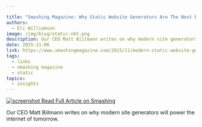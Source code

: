 ```yaml
---

title: "Smashing Magazine: Why Static Website Generators Are The Next Big Thing"
authors:
  - Eli Williamson
image: /img/blog/static-nbt.png
description: Our CEO Matt Biilmann writes on why modern site generators will power the internet of tomorrow.
date: 2015-11-06
link: https://www.smashingmagazine.com/2015/11/modern-static-website-generators-next-big-thing/
tags:
  - links
  - smashing magazine
  - static
topics:
  - insights
---
```


[![screenshot](/img/blog/static-nbt.png) Read Full Article on Smashing](https://www.smashingmagazine.com/2015/11/modern-static-website-generators-next-big-thing/)

Our CEO Matt Biilmann writes on why modern site generators will power the internet of tomorrow.
